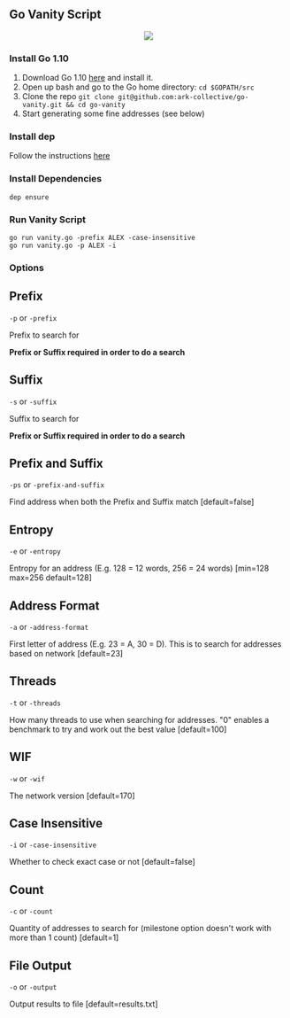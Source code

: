 ## Go Vanity Script

<p align="center">
    <img src="https://github.com/ark-collective/go-vanity/blob/master/banner.png" />
</p>

### Install Go 1.10

1. Download Go 1.10 [here](https://golang.org/dl/) and install it.
2. Open up bash and go to the Go home directory: `cd $GOPATH/src`
3. Clone the repo `git clone git@github.com:ark-collective/go-vanity.git && cd go-vanity`
4. Start generating some fine addresses (see below)

### Install dep

Follow the instructions [here](https://github.com/golang/dep#installation)

### Install Dependencies

```
dep ensure
```

### Run Vanity Script

```
go run vanity.go -prefix ALEX -case-insensitive
go run vanity.go -p ALEX -i
```

### Options

## Prefix

`-p` or `-prefix`

Prefix to search for

**Prefix or Suffix required in order to do a search**

## Suffix

`-s` or `-suffix`

Suffix to search for

**Prefix or Suffix required in order to do a search**

## Prefix and Suffix

`-ps` or `-prefix-and-suffix`

Find address when both the Prefix and Suffix match [default=false]

## Entropy

`-e` or `-entropy`

Entropy for an address (E.g. 128 = 12 words, 256 = 24 words) [min=128 max=256 default=128]

## Address Format

`-a` or `-address-format`

First letter of address (E.g. 23 = A, 30 = D). This is to search for addresses based on network [default=23]

## Threads

`-t` or `-threads`

How many threads to use when searching for addresses. "0" enables a benchmark to try and work out the best value [default=100]

## WIF

`-w` or `-wif`

The network version [default=170]

## Case Insensitive

`-i` or `-case-insensitive`

Whether to check exact case or not [default=false]

## Count

`-c` or `-count`

Quantity of addresses to search for (milestone option doesn't work with more than 1 count) [default=1]

## File Output

`-o` or `-output`

Output results to file [default=results.txt]
